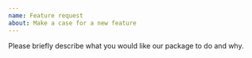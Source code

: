 ```yaml
---
name: Feature request
about: Make a case for a new feature
---
```


Please briefly describe what you would like our package to do and why.
